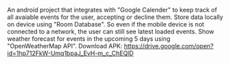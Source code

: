 An android project that integrates with "Google Calender" to keep track of all avaiable events for the user, accepting or decline them.
Store data locally on device using "Room Database". So even if the mobile device is not connected to a network, the user can still see latest loaded events.
Show weather forecast for events in the upcoming 5 days using "OpenWeatherMap API".
Download APK: https://drive.google.com/open?id=1hp712FkW-Umq1bpaJ_EvH-m_c_ChEQlD
